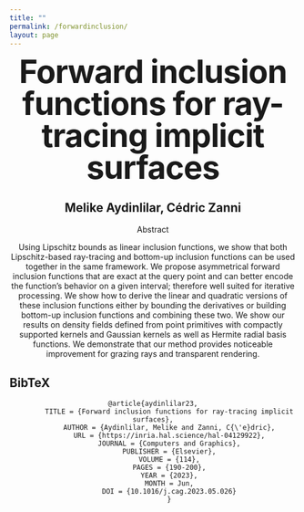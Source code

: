 ```yaml
---
title: ""
permalink: /forwardinclusion/
layout: page
---
```


<style type="text/css" media="screen">
  .container {
    margin: 10px auto;
    text-align: center;
  }
  h1 {
    margin: 10px 0;
    font-size: 4em;
    line-height: 1;
    letter-spacing: -1px;
  }
</style>


<div class="container">
  <h1>Forward inclusion functions for ray-tracing implicit surfaces</h1>
  <h2>Melike Aydinlilar, Cédric Zanni</h2>
  <p>Abstract</p>
  <p>Using Lipschitz bounds as linear inclusion functions, we show that both Lipschitz-based ray-tracing and bottom-up inclusion functions can be used together in the same framework. We propose asymmetrical forward inclusion functions that are exact at the query point and can better encode the function’s behavior on a given interval; therefore well suited for iterative processing. We show how to derive the linear and quadratic versions of these inclusion functions either by bounding the derivatives or building bottom-up inclusion functions and combining these two. We show our results on density fields defined from point primitives with compactly supported kernels and Gaussian kernels as well as Hermite radial basis functions. We demonstrate that our method provides noticeable improvement for grazing rays and transparent rendering.</p>

  
</div>


<section class="section" style="text-align:left" id="BibTeX">
    <div class="container is-max-desktop content">
      <h2  style="text-align:left">BibTeX</h2>
      <pre><code style="text-align:left">@article{aydinlilar23,
        TITLE = {Forward inclusion functions for ray-tracing implicit surfaces},
        AUTHOR = {Aydinlilar, Melike and Zanni, C{\'e}dric},
        URL = {https://inria.hal.science/hal-04129922},
        JOURNAL = {Computers and Graphics},
        PUBLISHER = {Elsevier},
        VOLUME = {114},
        PAGES = {190-200},
        YEAR = {2023},
        MONTH = Jun,
        DOI = {10.1016/j.cag.2023.05.026}
        }</code></pre>
    </div>
  </section>














